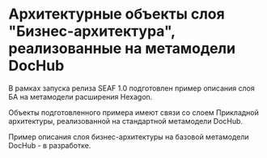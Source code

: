 # Архитектурные объекты слоя "Бизнес-архитектура", реализованные на метамодели DocHub

В рамках запуска релиза SEAF 1.0 подготовлен пример описания слоя БА на метамодели расширения Hexagon.

Объекты подготовленного примера имеют связи со слоем Прикладной архитектуры, реализованной на стандартной метамодели DocHub.

Пример описания слоя бизнес-архитектуры на базовой метамодели DocHub - в разработке.

